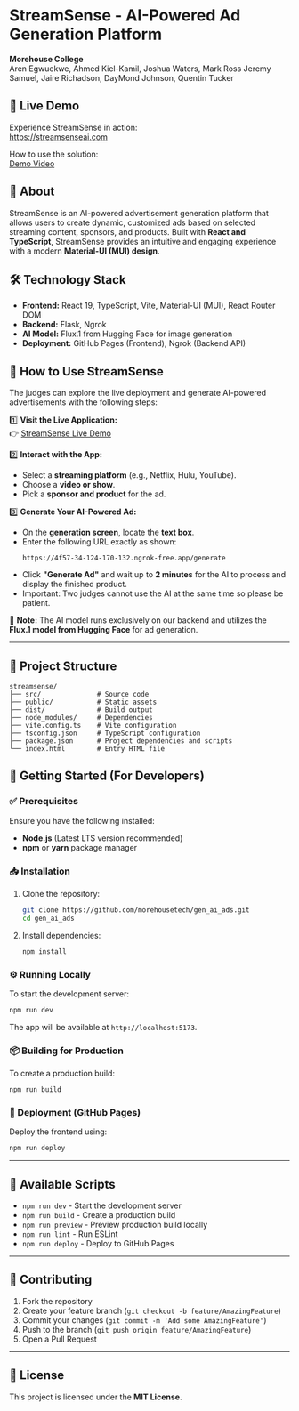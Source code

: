 # StreamSense - AI-Powered Ad Generation Platform  

**Morehouse College**  
Aren Egwuekwe, Ahmed Kiel-Kamil, Joshua Waters, Mark Ross Jeremy Samuel, Jaire Richadson, DayMond Johnson, Quentin Tucker

## 🚀 Live Demo  
Experience StreamSense in action:   
https://streamsenseai.com

How to use the solution:  
[Demo Video](https://drive.google.com/file/d/1DtkumyfkYV46BCr4kXzid3GMn-vKK3TW/view?usp=sharing)

## 📌 About  
StreamSense is an AI-powered advertisement generation platform that allows users to create dynamic, customized ads based on selected streaming content, sponsors, and products. Built with **React and TypeScript**, StreamSense provides an intuitive and engaging experience with a modern **Material-UI (MUI) design**.  

## 🛠️ Technology Stack  
- **Frontend:** React 19, TypeScript, Vite, Material-UI (MUI), React Router DOM  
- **Backend:** Flask, Ngrok  
- **AI Model:** Flux.1 from Hugging Face for image generation  
- **Deployment:** GitHub Pages (Frontend), Ngrok (Backend API)  

## 🎯 How to Use StreamSense  
The judges can explore the live deployment and generate AI-powered advertisements with the following steps:  

1️⃣ **Visit the Live Application:**  
👉 [StreamSense Live Demo](https://morehousetech.github.io/gen_ai_ads/)  

2️⃣ **Interact with the App:**  
- Select a **streaming platform** (e.g., Netflix, Hulu, YouTube).  
- Choose a **video or show**.  
- Pick a **sponsor and product** for the ad.  

3️⃣ **Generate Your AI-Powered Ad:**  
- On the **generation screen**, locate the **text box**.  
- Enter the following URL exactly as shown:  
  ```
  https://4f57-34-124-170-132.ngrok-free.app/generate
  ```
- Click **"Generate Ad"** and wait up to **2 minutes** for the AI to process and display the finished product.
- Important: Two judges cannot use the AI at the same time so please be patient.

📢 **Note:** The AI model runs exclusively on our backend and utilizes the **Flux.1 model from Hugging Face** for ad generation.  

---

## 📂 Project Structure  
```
streamsense/
├── src/              # Source code
├── public/           # Static assets
├── dist/             # Build output
├── node_modules/     # Dependencies
├── vite.config.ts    # Vite configuration
├── tsconfig.json     # TypeScript configuration
├── package.json      # Project dependencies and scripts
└── index.html        # Entry HTML file
```  

## 🚀 Getting Started (For Developers)  

### ✅ Prerequisites  
Ensure you have the following installed:  
- **Node.js** (Latest LTS version recommended)  
- **npm** or **yarn** package manager  

### 📥 Installation  
1. Clone the repository:  
   ```bash
   git clone https://github.com/morehousetech/gen_ai_ads.git
   cd gen_ai_ads
   ```
2. Install dependencies:  
   ```bash
   npm install
   ```  

### ⚙️ Running Locally  
To start the development server:  
```bash
npm run dev
```  
The app will be available at `http://localhost:5173`.  

### 📦 Building for Production  
To create a production build:  
```bash
npm run build
```  

### 🚀 Deployment (GitHub Pages)  
Deploy the frontend using:  
```bash
npm run deploy
```  

---

## 📜 Available Scripts  
- `npm run dev` - Start the development server  
- `npm run build` - Create a production build  
- `npm run preview` - Preview production build locally  
- `npm run lint` - Run ESLint  
- `npm run deploy` - Deploy to GitHub Pages  

---

## 🤝 Contributing  
1. Fork the repository  
2. Create your feature branch (`git checkout -b feature/AmazingFeature`)  
3. Commit your changes (`git commit -m 'Add some AmazingFeature'`)  
4. Push to the branch (`git push origin feature/AmazingFeature`)  
5. Open a Pull Request  

---

## 📄 License  
This project is licensed under the **MIT License**.  
